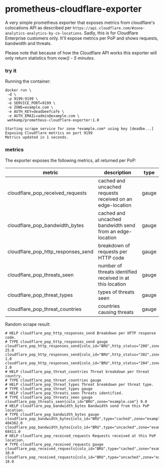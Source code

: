 # prometheus-cloudflare-exporter
A very simple prometheus exporter that exposes metrics from cloudflare's colocations API as described per `https://api.cloudflare.com/#zone-analytics-analytics-by-co-locations`. Sadly, this is for Cloudflare Enterprise customers only.
It'll expose metrics per PoP and shows requests, bandwidth and threats.

Please note that because of how the Cloudflare API works this exporter will only return statistics from _now() - 5 minutes_.

### try it
Running the container:

```
docker run \
 -d \
 -p 9199:9199 \
 -e SERVICE_PORT=9199 \
 -e ZONE=example.com \
 -e AUTH_KEY=deadbeefcafe \
 -e AUTH_EMAIL=admin@example.com \
 wehkamp/prometheus-cloudflare-exporter:1.0
```
```
Starting scrape service for zone *example.com* using key [deadbe...]
Exposing Cloudflare metrics on port 9199
Metrics updated in 1 seconds.
```

### metrics
The exporter exposes the following metrics, all returned per PoP:

| metric | description | type |
| ------ | ----------- | ---- |
| cloudflare_pop_received_requests | cached and uncached requests received on an edge-location | gauge |
| cloudflare_pop_bandwidth_bytes | cached and uncached bandwidth send from an edge-location | gauge |
| cloudflare_pop_http_responses_send | breakdown of requests per HTTP code | gauge |
| cloudflare_pop_threats_seen | number of threats identified received in at this location | gauge |
| cloudflare_pop_threat_types | types of threats seen | gauge
| cloudflare_pop_threat_countries | countries causing threats | gauge

Random scrape result:
```
# HELP cloudflare_pop_http_responses_send Breakdown per HTTP response code.
# TYPE cloudflare_pop_http_responses_send gauge
cloudflare_pop_http_responses_send{colo_id="BRU",http_status="200",zone="example.com"} 25.0
cloudflare_pop_http_responses_send{colo_id="BRU",http_status="302",zone="example.com"} 1.0
cloudflare_pop_http_responses_send{colo_id="BRU",http_status="204",zone="example.com"} 2.0
# HELP cloudflare_pop_threat_countries Threat breakdown per threat country.
# TYPE cloudflare_pop_threat_countries gauge
# HELP cloudflare_pop_threat_types Threat breakdown per threat type.
# TYPE cloudflare_pop_threat_types gauge
# HELP cloudflare_pop_threats_seen Threats identified.
# TYPE cloudflare_pop_threats_seen gauge
cloudflare_pop_threats_seen{colo_id="BRU",zone="example.com"} 0.0
# HELP cloudflare_pop_bandwidth_bytes Bandwidth send from this PoP location.
# TYPE cloudflare_pop_bandwidth_bytes gauge
cloudflare_pop_bandwidth_bytes{colo_id="BRU",type="cached",zone="example.com"} 404362.0
cloudflare_pop_bandwidth_bytes{colo_id="BRU",type="uncached",zone="example.com"} 68411.0
# HELP cloudflare_pop_received_requests Requests received at this PoP location.
# TYPE cloudflare_pop_received_requests gauge
cloudflare_pop_received_requests{colo_id="BRU",type="cached",zone="example.com"} 10.0
cloudflare_pop_received_requests{colo_id="BRU",type="uncached",zone="example.com"} 18.0
